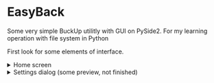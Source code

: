 # EasyBack

Some very simple BuckUp utilitly with GUI on PySide2. For my learning operation with file system in
Python

First look for some elements of interface.
<details>
<summary>Home screen</summary>
<picture>
 <source media="(prefers-color-scheme: dark)" srcset="arhiv/screens/Screen_01.png">
 <source media="(prefers-color-scheme: light)" srcset="arhiv/screens/Screen_01.png">
 <img alt="Home screen" src="arhiv/screens/Screen_01.png">
</picture>
<details>

<summary>One button warning</summary>
<picture>
 <source media="(prefers-color-scheme: dark)" srcset="arhiv/screens/Screen_04.png">
 <source media="(prefers-color-scheme: light)" srcset="arhiv/screens/Screen_04.png">
 <img alt="One button warning" src="arhiv/screens/Screen_04.png">
</picture>
</details>


<summary>Add new items to back up list</summary>
<picture>
 <source media="(prefers-color-scheme: dark)" srcset="arhiv/screens/Screen_02.png">
 <source media="(prefers-color-scheme: light)" srcset="arhiv/screens/Screen_02.png">
 <img alt="Add items" src="arhiv/screens/Screen_02.png">
</picture>
</details>


<details>
<summary>Settings dialog (some preview, not finished)</summary>

<picture>
 <source media="(prefers-color-scheme: dark)" srcset="arhiv/screens/Screen_03.png">
 <source media="(prefers-color-scheme: light)" srcset="arhiv/screens/Screen_03.png">
 <img alt="Settings" src="arhiv/screens/Screen_03.png">
</picture>

</details>
